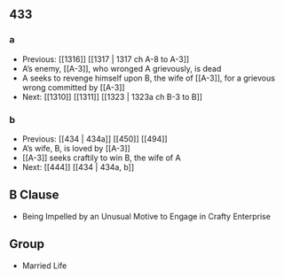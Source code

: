 ## 433
### a
- Previous: [[1316]] [[1317 | 1317 ch A-8 to A-3]] 
- A’s enemy, [[A-3]], who wronged A grievously, is dead
- A seeks to revenge himself upon B, the wife of [[A-3]], for a grievous wrong committed by [[A-3]]
- Next: [[1310]] [[1311]] [[1323 | 1323a ch B-3 to B]] 

### b
- Previous: [[434 | 434a]] [[450]] [[494]] 
- A’s wife, B, is loved by [[A-3]]
- [[A-3]] seeks craftily to win B, the wife of A
- Next: [[444]] [[434 | 434a, b]] 

## B Clause
- Being Impelled by an Unusual Motive to Engage in Crafty Enterprise

## Group
- Married Life

